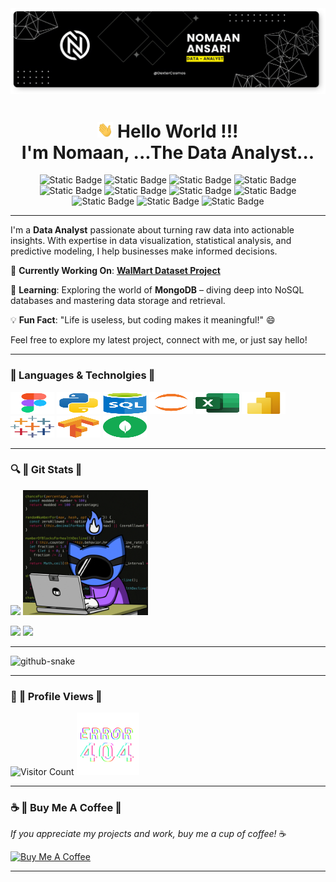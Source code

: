 
<div>
 <img src='./images/banner.png' alt=banner>
<div>

<h1 align="center">
 <img src="https://raw.githubusercontent.com/ABSphreak/ABSphreak/master/gifs/Hi.gif"width="25px">
 </a> Hello World !!! <br>
 </a>I'm Nomaan, ...The Data Analyst...
</h1>

<div align="center">

  ![Static Badge](https://img.shields.io/badge/Github-%23343a40?style=for-the-badge&logo=refinedgithub&logoColor=ffffff&labelColor=000000)
  ![Static Badge](https://img.shields.io/badge/Gitlab-%23FC6D26?style=for-the-badge&logo=gitlab&labelColor=000000)
  ![Static Badge](https://img.shields.io/badge/Instagram-ef476f?style=for-the-badge&logo=Instagram&logoColor=ef476f&logoSize=auto&labelColor=000000&link=right%2Fhttps%3A%2F%2Fgithub.com%2FDexterCosmos)
  ![Static Badge](https://img.shields.io/badge/Discord-%235865F2?style=for-the-badge&logo=discord&labelColor=000000)
  ![Static Badge](https://img.shields.io/badge/WEB-%238DD6F9?style=for-the-badge&logo=webpack&logoColor=%238DD6F9&labelColor=000000)
  ![Static Badge](https://img.shields.io/badge/Replicate-%23343a40?style=for-the-badge&logo=replicate&labelColor=000000)
  ![Static Badge](https://img.shields.io/badge/Replit-%23F26207?style=for-the-badge&logo=Replit&labelColor=000000)
  ![Static Badge](https://img.shields.io/badge/VScodium-%232F80ED?style=for-the-badge&logo=vscodium&labelColor=000000)
  ![Static Badge](https://img.shields.io/badge/Codeium-%2309B6A2?style=for-the-badge&logo=codeium&labelColor=000000)
  ![Static Badge](https://img.shields.io/badge/Proton--Mail-%236D4AFF?style=for-the-badge&logo=protonmail&labelColor=000000)
  ![Static Badge](https://img.shields.io/badge/.ENV-%23ECD53F?style=for-the-badge&logo=dotenv&labelColor=000000)


</div>

---

<div>  

  I'm a **Data Analyst** passionate about turning raw data into actionable insights. With expertise in data visualization, statistical analysis, and predictive modeling, I help businesses make informed decisions.  

  🔭 **Currently Working On**: [**WalMart Dataset Project**](https://github.com/DexterCosmos/WalMart_DB)

  🌱 **Learning**: Exploring the world of **MongoDB** – diving deep into NoSQL databases and mastering data storage and retrieval.  

  💡 **Fun Fact**: "Life is useless, but coding makes it meaningful!" 😄  

  Feel free to explore my latest project, connect with me, or just say hello!
</div>


---

### ‖ Languages & Technolgies ‖ 

<p align="left">
  <img src="./images/SVG/Figma.svg" alt="Figma" width="70" height="35">
  <img src="./images/SVG/Python.svg" alt="Python" width=70" height="35">
  <img src="./images/SVG/SQL.svg" alt="SQL" width="70" height="35">
  <img src="./images/SVG/Jupyter notebook.svg" alt="JN" width="70" height="35">
  <img src="./images/SVG/Excel.svg" alt="Excel" width="70" height="35">
  <img src="./images/SVG/Power BI.svg" alt="Power BI" width="70" height="35">
  <img src="./images/SVG/Tableau.svg" alt="Tableau" width="70" height="35">
  <img src="./images/SVG/Tensorflow.svg" alt="Tensorflow" width="70" height="35">
  <img src="./images/SVG/mongoDB.svg" alt="MongoDB" width="70" height="35">
</p>

---

### 🔍 ‖ Git Stats ‖

![](https://nirzak-streak-stats.vercel.app/?user=DexterCosmos&theme=aura&hide_border=true)
<img src="./images/gif/Code Hacking GIF by Pizza Ninjas.gif" alt="GIF" width="200px" height="200px"/>

![](https://github-readme-stats.vercel.app/api?username=DexterCosmos&theme=aura&hide_border=true&include_all_commits=true&count_private=true)
![](https://github-readme-stats.vercel.app/api/top-langs/?username=DexterCosmos&theme=aura&hide_border=true&include_all_commits=true&count_private=true&layout=compact)

---

<picture>
  <source media="(prefers-color-scheme: dark)" srcset="https://raw.githubusercontent.com/DexterCosmos/DexterCosmos/output/github-snake-dark.svg" />
  <source media="(prefers-color-scheme: light)" srcset="https://raw.githubusercontent.com/DexterCosmos/DexterCosmos/output/github-snake.svg" />
  <img alt="github-snake" src="https://raw.githubusercontent.com/DexterCosmos/DexterCosmos/output/github-snake.svg" />
</picture>

---

### 👀 ‖ Profile Views ‖

<div align="left">

  
  <img src="https://profile-counter.glitch.me/YOUR_GITHUB_USERNAME/count.svg" alt="Visitor Count" />
  <img src="./images/gif/Internet Coding Sticker by top(node).gif" alt="GIF" width="100px" height="100px"/>
</div>

---

### ☕ ‖ Buy Me A Coffee ‖

*If you appreciate my projects and work, buy me a cup of coffee!* ☕

<a href="https://www.buymeacoffee.com/DexterCosmos" target="_blank">
  <img src="https://cdn.buymeacoffee.com/buttons/v2/default-yellow.png" alt="Buy Me A Coffee" style="height: 60px !important;width: 217px !important;" />
</a>

---
